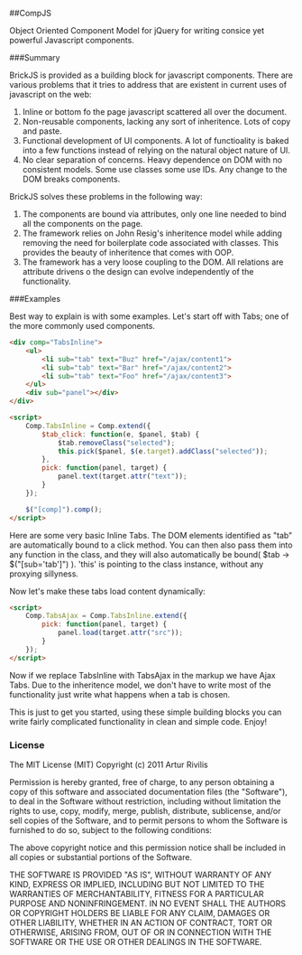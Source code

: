 ##CompJS

Object Oriented Component Model for jQuery for writing consice yet powerful
Javascript components.

###Summary

BrickJS is provided as a building block for javascript components. There are
various problems that it tries to address that are existent in current uses of
javascript on the web:

1. Inline or bottom fo the page javascript scattered all over the document.
2. Non-reusable components, lacking any sort of inheritence. Lots of copy 
and paste.
3. Functional development of UI components. A lot of functioality is baked
into a few functions instead of relying on the natural object nature of UI.
4. No clear separation of concerns. Heavy dependence on DOM with no consistent
models. Some use classes some use IDs. Any change to the DOM breaks components.

BrickJS solves these problems in the following way:

1. The components are bound via attributes, only one line needed to bind
all the components on the page.
2. The framework relies on John Resig's inheritence model while adding removing
the need for boilerplate code associated with classes. This provides the beauty
of inheritence that comes with OOP.
3. The framework has a very loose coupling to the DOM. All relations are 
attribute drivens o the design can evolve independently of the functionality.

###Examples

Best way to explain is with some examples. Let's start off with Tabs; one of
the more commonly used components. 

```html
<div comp="TabsInline">
	<ul>
		<li sub="tab" text="Buz" href="/ajax/content1">
		<li sub="tab" text="Bar" href="/ajax/content2">
		<li sub="tab" text="Foo" href="/ajax/content3">
	</ul>
	<div sub="panel"></div>
</div>
```
```html
<script>
	Comp.TabsInline = Comp.extend({
		$tab_click: function(e, $panel, $tab) {
			$tab.removeClass("selected");
			this.pick($panel, $(e.target).addClass("selected"));
		},
		pick: function(panel, target) {
			panel.text(target.attr("text"));
		}
	});

	$("[comp]").comp();
</script>
```

Here are some very basic Inline Tabs. The DOM elements identified as "tab" 
are automatically bound to a click method. You can then also pass them into
any function in the class, and they will also automatically be 
bound( $tab -> $("[sub='tab']") ). 'this' is pointing to the class instance,
without any proxying sillyness.

Now let's make these tabs load content dynamically:

```html
<script>
	Comp.TabsAjax = Comp.TabsInline.extend({
		pick: function(panel, target) {		
			panel.load(target.attr("src"));
		}
	});
</script>
```

Now if we replace TabsInline with TabsAjax in the markup we have Ajax Tabs.
Due to the inheritence model, we don't have to write most of the functionality
just write what happens when a tab is chosen. 

This is just to get you started, using these simple building blocks you can write
fairly complicated functionality in clean and simple code. Enjoy!

### License

The MIT License (MIT)
Copyright (c) 2011 Artur Rivilis

Permission is hereby granted, free of charge, to any person obtaining a copy of this software and associated documentation files (the "Software"), to deal in the Software without restriction, including without limitation the rights to use, copy, modify, merge, publish, distribute, sublicense, and/or sell copies of the Software, and to permit persons to whom the Software is furnished to do so, subject to the following conditions:

The above copyright notice and this permission notice shall be included in all copies or substantial portions of the Software.

THE SOFTWARE IS PROVIDED "AS IS", WITHOUT WARRANTY OF ANY KIND, EXPRESS OR IMPLIED, INCLUDING BUT NOT LIMITED TO THE WARRANTIES OF MERCHANTABILITY, FITNESS FOR A PARTICULAR PURPOSE AND NONINFRINGEMENT. IN NO EVENT SHALL THE AUTHORS OR COPYRIGHT HOLDERS BE LIABLE FOR ANY CLAIM, DAMAGES OR OTHER LIABILITY, WHETHER IN AN ACTION OF CONTRACT, TORT OR OTHERWISE, ARISING FROM, OUT OF OR IN CONNECTION WITH THE SOFTWARE OR THE USE OR OTHER DEALINGS IN THE SOFTWARE.